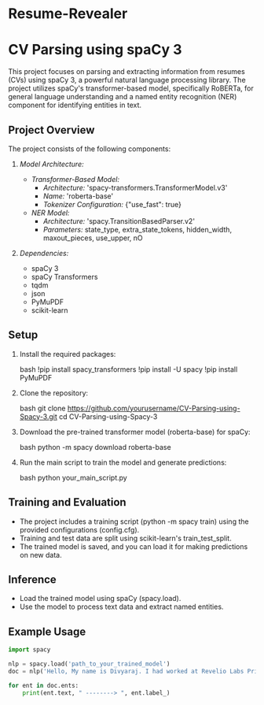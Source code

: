# Resume-Revealer
# CV Parsing using spaCy 3

This project focuses on parsing and extracting information from resumes (CVs) using spaCy 3, a powerful natural language processing library. The project utilizes spaCy's transformer-based model, specifically RoBERTa, for general language understanding and a named entity recognition (NER) component for identifying entities in text.

## Project Overview

The project consists of the following components:

1. *Model Architecture:*
    - *Transformer-Based Model:*
        - *Architecture:* 'spacy-transformers.TransformerModel.v3'
        - *Name:* 'roberta-base'
        - *Tokenizer Configuration:* {"use_fast": true}
    - *NER Model:*
        - *Architecture:* 'spacy.TransitionBasedParser.v2'
        - *Parameters:* state_type, extra_state_tokens, hidden_width, maxout_pieces, use_upper, nO

2. *Dependencies:*
    - spaCy 3
    - spaCy Transformers
    - tqdm
    - json
    - PyMuPDF
    - scikit-learn

## Setup

1. Install the required packages:

    bash
    !pip install spacy_transformers
    !pip install -U spacy
    !pip install PyMuPDF
    

2. Clone the repository:

    bash
    git clone https://github.com/yourusername/CV-Parsing-using-Spacy-3.git
    cd CV-Parsing-using-Spacy-3
    

3. Download the pre-trained transformer model (roberta-base) for spaCy:

    bash
    python -m spacy download roberta-base
    

4. Run the main script to train the model and generate predictions:

    bash
    python your_main_script.py
    

## Training and Evaluation

- The project includes a training script (python -m spacy train) using the provided configurations (config.cfg).
- Training and test data are split using scikit-learn's train_test_split.
- The trained model is saved, and you can load it for making predictions on new data.

## Inference

- Load the trained model using spaCy (spacy.load).
- Use the model to process text data and extract named entities.

## Example Usage

```python
import spacy

nlp = spacy.load('path_to_your_trained_model')
doc = nlp('Hello, My name is Divyaraj. I had worked at Revelio Labs Private LTD.')

for ent in doc.ents:
    print(ent.text, " --------> ", ent.label_)
